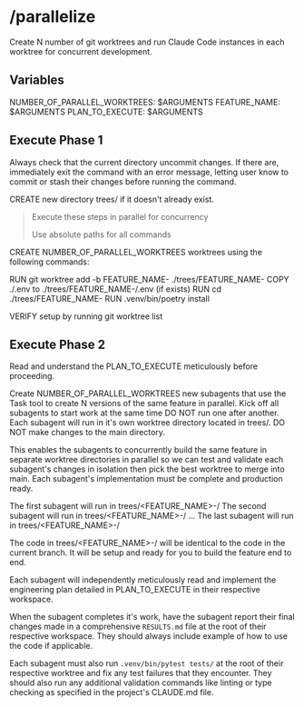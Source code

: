 # /parallelize

Create N number of git worktrees and run Claude Code instances in each worktree for concurrent development.

## Variables

NUMBER_OF_PARALLEL_WORKTREES: $ARGUMENTS
FEATURE_NAME: $ARGUMENTS
PLAN_TO_EXECUTE: $ARGUMENTS

## Execute Phase 1

Always check that the current directory uncommit changes. If there are, immediately exit the command with an error message, letting user know to commit or stash their changes before running the command.

CREATE new directory trees/ if it doesn't already exist.

> Execute these steps in parallel for concurrency
>
> Use absolute paths for all commands

CREATE NUMBER_OF_PARALLEL_WORKTREES worktrees using the following commands:

RUN git worktree add -b FEATURE_NAME-<instance-number> ./trees/FEATURE_NAME-<instance-number>
COPY ./.env to ./trees/FEATURE_NAME-<instance-number>/.env (if exists)
RUN cd ./trees/FEATURE_NAME-<instance-number>
RUN .venv/bin/poetry install

VERIFY setup by running git worktree list

## Execute Phase 2

Read and understand the PLAN_TO_EXECUTE meticulously before proceeding.

Create NUMBER_OF_PARALLEL_WORKTREES new subagents that use the Task tool to create N versions of the same feature in parallel. Kick off all subagents to start work at the same time DO NOT run one after another. Each subagent will run in it's own worktree directory located in trees/. DO NOT make changes to the main directory.

This enables the subagents to concurrently build the same feature in separate worktree directories in parallel so we can test and validate each subagent's changes in isolation then pick the best worktree to merge into main. Each subagent's implementation must be complete and production ready.

The first subagent will run in trees/<FEATURE_NAME>-<instance-number>/
The second subagent will run in trees/<FEATURE_NAME>-<instance-number>/
...
The last subagent will run in trees/<FEATURE_NAME>-<instance-number>/

The code in trees/<FEATURE_NAME>-<instance-number>/ will be identical to the code in the current branch. It will be setup and ready for you to build the feature end to end.

Each subagent will independently meticulously read and implement the engineering plan detailed in PLAN_TO_EXECUTE in their respective workspace.

When the subagent completes it's work, have the subagent report their final changes made in a comprehensive `RESULTS.md` file at the root of their respective workspace. They should always include example of how to use the code if applicable.

Each subagent must also run `.venv/bin/pytest tests/` at the root of their respective worktree and fix any test failures that they encounter. They should also run any additional validation commands like linting or type checking as specified in the project's CLAUDE.md file.
